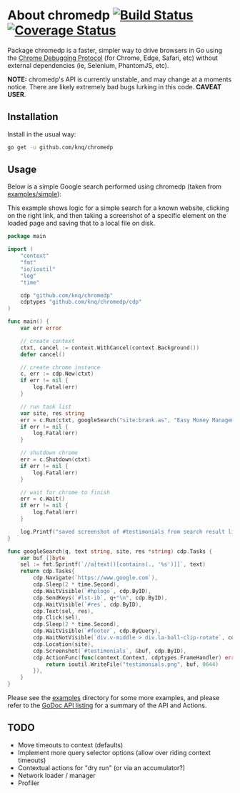 # About chromedp [![Build Status](https://travis-ci.org/knq/chromedp.svg)](https://travis-ci.org/knq/chromedp) [![Coverage Status](https://coveralls.io/repos/knq/chromedp/badge.svg?branch=master&service=github)](https://coveralls.io/github/knq/chromedp?branch=master) #

Package chromedp is a faster, simpler way to drive browsers in Go using the
[Chrome Debugging Protocol](https://developer.chrome.com/devtools/docs/debugger-protocol)
(for Chrome, Edge, Safari, etc) without external dependencies (ie, Selenium, PhantomJS, etc).

**NOTE:** chromedp's API is currently unstable, and may change at a moments
notice. There are likely extremely bad bugs lurking in this code. **CAVEAT USER**.

## Installation

Install in the usual way:

```sh
go get -u github.com/knq/chromedp
```

## Usage

Below is a simple Google search performed using chromedp (taken from
[examples/simple](examples/simple/main.go)):

This example shows logic for a simple search for a known website, clicking on
the right link, and then taking a screenshot of a specific element on the
loaded page and saving that to a local file on disk.

```go
package main

import (
	"context"
	"fmt"
	"io/ioutil"
	"log"
	"time"

	cdp "github.com/knq/chromedp"
	cdptypes "github.com/knq/chromedp/cdp"
)

func main() {
	var err error

	// create context
	ctxt, cancel := context.WithCancel(context.Background())
	defer cancel()

	// create chrome instance
	c, err := cdp.New(ctxt)
	if err != nil {
		log.Fatal(err)
	}

	// run task list
	var site, res string
	err = c.Run(ctxt, googleSearch("site:brank.as", "Easy Money Management", &site, &res))
	if err != nil {
		log.Fatal(err)
	}

	// shutdown chrome
	err = c.Shutdown(ctxt)
	if err != nil {
		log.Fatal(err)
	}

	// wait for chrome to finish
	err = c.Wait()
	if err != nil {
		log.Fatal(err)
	}

	log.Printf("saved screenshot of #testimonials from search result listing `%s` (%s)", res, site)
}

func googleSearch(q, text string, site, res *string) cdp.Tasks {
	var buf []byte
	sel := fmt.Sprintf(`//a[text()[contains(., '%s')]]`, text)
	return cdp.Tasks{
		cdp.Navigate(`https://www.google.com`),
		cdp.Sleep(2 * time.Second),
		cdp.WaitVisible(`#hplogo`, cdp.ByID),
		cdp.SendKeys(`#lst-ib`, q+"\n", cdp.ByID),
		cdp.WaitVisible(`#res`, cdp.ByID),
		cdp.Text(sel, res),
		cdp.Click(sel),
		cdp.Sleep(2 * time.Second),
		cdp.WaitVisible(`#footer`, cdp.ByQuery),
		cdp.WaitNotVisible(`div.v-middle > div.la-ball-clip-rotate`, cdp.ByQuery),
		cdp.Location(site),
		cdp.Screenshot(`#testimonials`, &buf, cdp.ByID),
		cdp.ActionFunc(func(context.Context, cdptypes.FrameHandler) error {
			return ioutil.WriteFile("testimonials.png", buf, 0644)
		}),
	}
}
```

Please see the [examples](examples/) directory for some more examples, and
please refer to the [GoDoc API listing](https://godoc.org/github.com/knq/chromedp)
for a summary of the API and Actions.

## TODO
* Move timeouts to context (defaults)
* Implement more query selector options (allow over riding context timeouts)
* Contextual actions for "dry run" (or via an accumulator?)
* Network loader / manager
* Profiler
